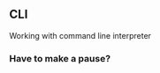 
## CLI

Working with command line interpreter


### Have to make a pause?

<link rel="stylesheet" type="text/css" href="https://github.com/asciinema/asciinema-player/releases/download/v3.0.1/asciinema-player.css" />
<script src="https://github.com/asciinema/asciinema-player/releases/download/v3.0.1/asciinema-player.min.js"></script>
<div id="demo"></div>
<script>
AsciinemaPlayer.create('SystemTerminalSleep.cast', document.getElementById('demo'));
</script>